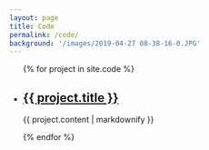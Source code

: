 ```yaml
---
layout: page
title: Code
permalink: /code/
background: '/images/2019-04-27 08-38-16-0.JPG'
---
```

<ul>
  {% for project in site.code %}
    <li>
      <h2><a href="{{ project.url }}">{{ project.title }}</a></h2>
      <p>{{ project.content | markdownify }}</p>
    </li>
  {% endfor %}
</ul>